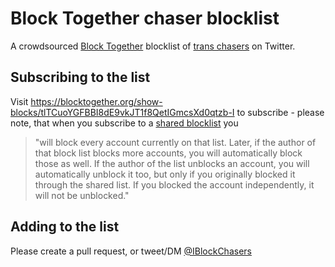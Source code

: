 # Block Together chaser blocklist
A crowdsourced [Block Together](https://blocktogether.org/) blocklist of [trans chasers](http://www.slate.com/blogs/outward/2014/10/02/trans_chasers_exploitive_admirers_who_harass_trans_people.html) on Twitter.

## Subscribing to the list
Visit https://blocktogether.org/show-blocks/tlTCuoYGFBBI8dE9vkJT1f8QetIGmcsXd0qtzb-I to subscribe - please note, that when you subscribe to a [shared blocklist](https://blocktogether.org/#sharing-block-list) you
>"will block every account currently on that list. Later, if the author of that block list blocks more accounts, you will automatically block those as well. If the author of the list unblocks an account, you will automatically unblock it too, but only if you originally blocked it through the shared list. If you blocked the account independently, it will not be unblocked."

## Adding to the list
Please create a pull request, or tweet/DM [@IBlockChasers](https://twitter.com/IBlockChasers)
